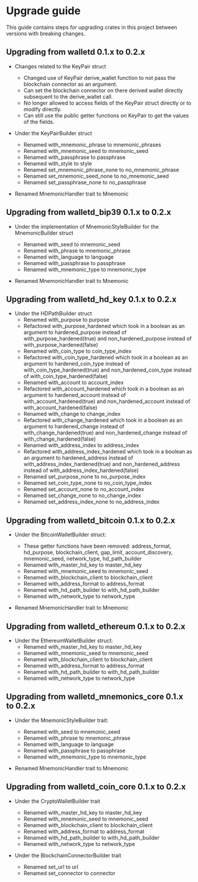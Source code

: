 # Upgrade guide

This guide contains steps for upgrading crates in this project between versions with breaking changes.

## Upgrading from walletd 0.1.x to 0.2.x

* Changes related to the KeyPair struct
    * Changed use of KeyPair derive_wallet function to not pass the blockchain connector as an argument.
    * Can set the blockchain connector on there derived wallet directly subsequent to the derive_wallet call.
    * No longer allowed to access fields of the KeyPair struct directly or to modify directly.
    * Can still use the public getter functions on KeyPair to get the values of the fields.

* Under the KeyPairBuilder struct
    * Renamed with_mnemonic_phrase to mnemonic_phrases
    * Renamed with_mnemonic_seed to mnemonic_seed
    * Renamed with_passphrase to passphrase
    * Renamed with_style to style
    * Renamed set_mnemonic_phrase_none to no_mnemonic_phrase
    * Renamed set_mnemonic_seed_none to no_mnemonic_seed
    * Renamed set_passphrase_none to no_passphrase

* Renamed MnemonicHandler trait to Mnemonic


## Upgrading from walletd_bip39 0.1.x to 0.2.x

* Under the implementation of MnemonicStyleBuilder for the MnemonicBuilder struct
    * Renamed with_seed to mnemonic_seed
    * Renamed with_phrase to mnemonic_phrase
    * Renamed with_language to language
    * Renamed with_passphrase to passphrase
    * Renamed with_mnemonic_type to mnemonic_type

* Renamed MnemonicHandler trait to Mnemonic

## Upgrading from walletd_hd_key 0.1.x to 0.2.x

* Under the HDPathBuilder struct
    * Renamed with_purpose to purpose
    * Refactored with_purpose_hardened which took in a boolean as an argument to
        hardened_purpose instead of with_purpose_hardened(true) and
        non_hardened_purpose instead of with_purpose_hardened(false)
    * Renamed with_coin_type to coin_type_index
    * Refactored with_coin_type_hardened which took in a boolean as an argument to
        hardened_coin_type instead of with_coin_type_hardened(true) and
        non_hardened_coin_type instead of with_coin_type_hardened(false)
    * Renamed with_account to account_index
    * Refactored with_account_hardened which took in a boolean as an argument to
        hardened_account instead of with_account_hardened(true) and
        non_hardened_account instead of with_account_hardened(false)
    * Renamed with_change to change_index
    * Refactored with_change_hardened which took in a boolean as an argument to
        hardened_change instead of with_change_hardened(true) and
        non_hardened_change instead of with_change_hardened(false)
    * Renamed with_address_index to address_index
    * Refactored with_address_index_hardened which took in a boolean as an argument to
        hardened_address instead of with_address_index_hardened(true) and
        non_hardened_address instead of with_address_index_hardened(false)
    * Renamed set_purpose_none to no_purpose_index
    * Renamed set_coin_type_none to no_coin_type_index  
    * Renamed set_account_none to no_account_index
    * Renamed set_change_none to no_change_index
    * Renamed set_address_index_none to no_address_index

## Upgrading from walletd_bitcoin 0.1.x to 0.2.x

* Under the BitcoinWalletBuilder struct:
    * These getter functions have been removed: address_format, hd_purpose, blockchain_client, gap_limit, account_discovery, mnemonic_seed, network_type, hd_path_builder
    * Renamed with_master_hd_key to master_hd_key
    * Renamed with_mnemonic_seed to mnemonic_seed
    * Renamed with_blockchain_client to blockchain_client
    * Renamed with_address_format to address_format
    * Renamed with_hd_path_builder to with_hd_path_builder
    * Renamed with_network_type to network_type

* Renamed MnemonicHandler trait to Mnemonic

## Upgrading from walletd_ethereum 0.1.x to 0.2.x

* Under the EthereumWalletBuilder struct:
    * Renamed with_master_hd_key to master_hd_key
    * Renamed with_mnemonic_seed to mnemonic_seed
    * Renamed with_blockchain_client to blockchain_client
    * Renamed with_address_format to address_format
    * Renamed with_hd_path_builder to with_hd_path_builder
    * Renamed with_network_type to network_type

## Upgrading from walletd_mnemonics_core 0.1.x to 0.2.x

* Under the MnemonicStyleBuilder trait:
    * Renamed with_seed to mnemonic_seed
    * Renamed with_phrase to mnemonic_phrase
    * Renamed with_language to language
    * Renamed with_passphrase to passphrase
    * Renamed with_mnemonic_type to mnemonic_type
    
* Renamed MnemonicHandler trait to Mnemonic

## Upgrading from walletd_coin_core 0.1.x to 0.2.x

* Under the CryptoWalletBuilder trait
    * Renamed with_master_hd_key to master_hd_key
    * Renamed with_mnemonic_seed to mnemonic_seed
    * Renamed with_blockchain_client to blockchain_client
    * Renamed with_address_format to address_format
    * Renamed with_hd_path_builder to with_hd_path_builder
    * Renamed with_network_type to network_type

* Under the BlockchainConnectorBuilder trait
    * Renamed set_url to url
    * Renamed set_connector to connector



